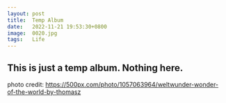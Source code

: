 ```yaml
---
layout: post
title:  Temp Album
date:   2022-11-21 19:53:30+0800
image:  0020.jpg
tags:   Life
---
```


## This is just a temp album. Nothing here.

photo credit:
https://500px.com/photo/1057063964/weltwunder-wonder-of-the-world-by-thomasz
